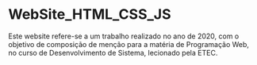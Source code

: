 # WebSite_HTML_CSS_JS
Este website refere-se a um trabalho realizado no ano de 2020, com o objetivo de composição de menção para a matéria de Programação Web, no curso de Desenvolvimento de Sistema, lecionado pela ETEC.
